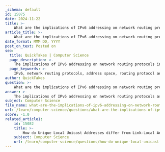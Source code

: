 ```yaml
---
_schema: default
id: 15075
date: 2024-11-22
title: >-
    What are the implications of IPv6 addressing on network routing protocols?
article_title: >-
    What are the implications of IPv6 addressing on network routing protocols?
date_format: MMM DD, YYYY
post_on_text: Posted on
seo:
  title: QuickTakes | Computer Science
  page_description: >-
    The implications of IPv6 addressing on network routing protocols include adaptations in protocol design due to the larger address space and complexity, enhancements in routing metrics, interoperability between IPv4 and IPv6, and the need for effective transition strategies for optimal network performance.
  page_keywords: >-
    IPv6, network routing protocols, address space, routing protocol adaptation, interoperability challenges, routing metrics, performance, transition strategies
author: QuickTakes
question: >-
    What are the implications of IPv6 addressing on network routing protocols?
answer: >-
    The implications of IPv6 addressing on network routing protocols are significant and multifaceted, primarily due to the differences in address structure, size, and the need for compatibility with existing IPv4 infrastructure. Here are some key points to consider:\n\n1. **Address Space and Complexity**: IPv6 offers an enormous address space of 340 undecillion (or $2^{128}$) unique IP addresses, which is a substantial improvement over the limited address space of IPv4. This vast address space allows for more devices to be connected directly to the internet without the need for Network Address Translation (NAT), which was commonly used in IPv4 networks. However, the complexity of managing and routing these addresses requires updates to existing routing protocols.\n\n2. **Routing Protocol Adaptation**: IPv6 routing protocols, such as RIPng (Routing Information Protocol next generation), OSPFv3 (Open Shortest Path First version 3), and EIGRP for IPv6 (Enhanced Interior Gateway Routing Protocol), have been developed to accommodate the new addressing scheme. These protocols must handle the longer IPv6 addresses and the different header structure, which is 40 bytes long compared to the 20 bytes of IPv4. This change can impact network performance and throughput, necessitating careful consideration during implementation.\n\n3. **Interoperability Challenges**: One of the major challenges is the interoperability between IPv4 and IPv6. During the transition phase, routing protocols need to be capable of handling both IPv4 and IPv6 traffic. Protocols like IS-IS (Intermediate System to Intermediate System) and MP-BGP (Multiprotocol Border Gateway Protocol) allow for the exchange of both IPv4 and IPv6 routing information simultaneously, which is crucial for a smooth transition.\n\n4. **Routing Metrics and Performance**: The metrics used by routing protocols may also need to be adjusted. For instance, while RIPng uses hop count as a metric, OSPFv3 uses cost. The choice of routing protocol can significantly affect network performance, and network engineers must evaluate the specific requirements of their networks to select the most appropriate protocol.\n\n5. **Testing and Hardware Compatibility**: Before fully implementing IPv6, network engineers are encouraged to test their hardware and network performance under IPv6 conditions. This includes assessing how existing routing protocols perform in an IPv6 environment and making necessary adjustments to ensure optimal performance.\n\n6. **Transition Strategies**: Effective transition strategies are essential for implementing IPv6. This includes configuring IPv6 with existing protocols like RIPng over an IPv4 network and ensuring that routing protocols can adapt to the new addressing scheme without disrupting service.\n\nIn summary, the transition to IPv6 has profound implications for routing protocols, requiring adaptations in protocol design, metrics, and interoperability strategies to ensure efficient and effective network performance.
subject: Computer Science
file_name: what-are-the-implications-of-ipv6-addressing-on-network-routing-protocols.md
url: /learn/computer-science/questions/what-are-the-implications-of-ipv6-addressing-on-network-routing-protocols
score: -1.0
related_article1:
    id: 15082
    title: >-
        How do Unique Local Unicast Addresses differ from Link-Local Addresses in IPv6?
    subject: Computer Science
    url: /learn/computer-science/questions/how-do-unique-local-unicast-addresses-differ-from-linklocal-addresses-in-ipv6
---
```


&nbsp;